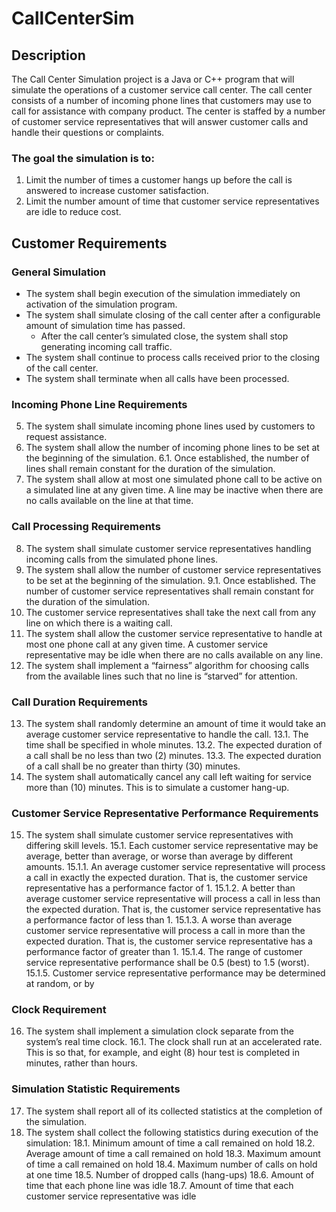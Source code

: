 CallCenterSim
=============

## Description

The Call Center Simulation project is a Java or C++ program that will simulate the operations of a
customer service call center. The call center consists of a number of incoming phone lines that
customers may use to call for assistance with company product. The center is staffed by a number of
customer service representatives that will answer customer calls and handle their questions or
complaints.

### The goal the simulation is to:

1. Limit the number of times a customer hangs up before the call is answered to increase customer satisfaction.
2. Limit the number amount of time that customer service representatives are idle to reduce cost.

## Customer Requirements

### General Simulation

- The system shall begin execution of the simulation immediately on activation of the simulation program.
- The system shall simulate closing of the call center after a configurable amount of simulation time has passed.
  - After the call center’s simulated close, the system shall stop generating incoming call traffic.
- The system shall continue to process calls received prior to the closing of the call center.
- The system shall terminate when all calls have been processed.

### Incoming Phone Line Requirements

5. The system shall simulate incoming phone lines used by customers to request assistance.
6. The system shall allow the number of incoming phone lines to be set at the beginning of the simulation.
  6.1. Once established, the number of lines shall remain constant for the duration of the simulation.
7. The system shall allow at most one simulated phone call to be active on a simulated line at any given time. A line may be inactive when there are no calls available on the line at that time.

### Call Processing Requirements

8. The system shall simulate customer service representatives handling incoming calls from the simulated phone lines.
9. The system shall allow the number of customer service representatives to be set at the beginning of the simulation.
9.1. Once established. The number of customer service representatives shall remain constant for the duration of the simulation.
10. The customer service representatives shall take the next call from any line on which there is a waiting call.
11. The system shall allow the customer service representative to handle at most one phone call at any given time. A customer service representative may be idle when there are no calls available on any line.
12. The system shall implement a “fairness” algorithm for choosing calls from the available lines such that no line is “starved” for attention.

### Call Duration Requirements

13. The system shall randomly determine an amount of time it would take an average customer service representative to handle the call.
13.1. The time shall be specified in whole minutes.
13.2. The expected duration of a call shall be no less than two (2) minutes.
13.3. The expected duration of a call shall be no greater than thirty (30) minutes.
14. The system shall automatically cancel any call left waiting for service more than (10) minutes. This is to simulate a customer hang-up.

### Customer Service Representative Performance Requirements

15. The system shall simulate customer service representatives with differing skill levels.
15.1. Each customer service representative may be average, better than average, or worse  than average by different amounts.
15.1.1. An average customer service representative will process a call in exactly the expected duration. That is, the customer service representative has a performance factor of 1.
15.1.2. A better than average customer service representative will process a call in less than the expected duration. That is, the customer service representative has a performance factor of less than 1.
15.1.3. A worse than average customer service representative will process a call in more than the expected duration. That is, the customer service representative has a performance factor of greater than 1.
15.1.4. The range of customer service representative performance shall be 0.5 (best) to 1.5 (worst).
15.1.5. Customer service representative performance may be determined at random, or by

### Clock Requirement

16. The system shall implement a simulation clock separate from the system’s real time clock.
16.1. The clock shall run at an accelerated rate. This is so that, for example, and eight (8) hour test is completed in minutes, rather than hours.

### Simulation Statistic Requirements

17. The system shall report all of its collected statistics at the completion of the simulation.
18. The system shall collect the following statistics during execution of the simulation:
18.1. Minimum amount of time a call remained on hold
18.2. Average amount of time a call remained on hold
18.3. Maximum amount of time a call remained on hold
18.4. Maximum number of calls on hold at one time
18.5. Number of dropped calls (hang-ups)
18.6. Amount of time that each phone line was idle
18.7. Amount of time that each customer service representative was idle
